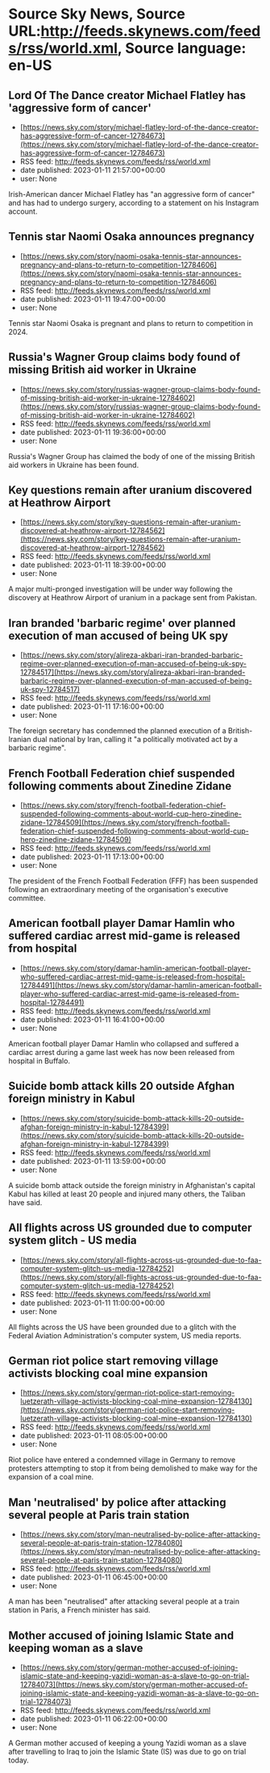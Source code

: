 # Source Sky News, Source URL:http://feeds.skynews.com/feeds/rss/world.xml, Source language: en-US

## Lord Of The Dance creator Michael Flatley has 'aggressive form of cancer'
 - [https://news.sky.com/story/michael-flatley-lord-of-the-dance-creator-has-aggressive-form-of-cancer-12784673](https://news.sky.com/story/michael-flatley-lord-of-the-dance-creator-has-aggressive-form-of-cancer-12784673)
 - RSS feed: http://feeds.skynews.com/feeds/rss/world.xml
 - date published: 2023-01-11 21:57:00+00:00
 - user: None

Irish-American dancer Michael Flatley has "an aggressive form of cancer" and has had to undergo surgery, according to a statement on his Instagram account.

## Tennis star Naomi Osaka announces pregnancy
 - [https://news.sky.com/story/naomi-osaka-tennis-star-announces-pregnancy-and-plans-to-return-to-competition-12784606](https://news.sky.com/story/naomi-osaka-tennis-star-announces-pregnancy-and-plans-to-return-to-competition-12784606)
 - RSS feed: http://feeds.skynews.com/feeds/rss/world.xml
 - date published: 2023-01-11 19:47:00+00:00
 - user: None

Tennis star Naomi Osaka is pregnant and plans to return to competition in 2024.

## Russia's Wagner Group claims body found of missing British aid worker in Ukraine
 - [https://news.sky.com/story/russias-wagner-group-claims-body-found-of-missing-british-aid-worker-in-ukraine-12784602](https://news.sky.com/story/russias-wagner-group-claims-body-found-of-missing-british-aid-worker-in-ukraine-12784602)
 - RSS feed: http://feeds.skynews.com/feeds/rss/world.xml
 - date published: 2023-01-11 19:36:00+00:00
 - user: None

Russia's Wagner Group has claimed the body of one of the missing British aid workers in Ukraine has been found.

## Key questions remain after uranium discovered at Heathrow Airport
 - [https://news.sky.com/story/key-questions-remain-after-uranium-discovered-at-heathrow-airport-12784562](https://news.sky.com/story/key-questions-remain-after-uranium-discovered-at-heathrow-airport-12784562)
 - RSS feed: http://feeds.skynews.com/feeds/rss/world.xml
 - date published: 2023-01-11 18:39:00+00:00
 - user: None

A major multi-pronged investigation will be under way following the discovery at Heathrow Airport of uranium in a package sent from Pakistan.

## Iran branded 'barbaric regime' over planned execution of man accused of being UK spy
 - [https://news.sky.com/story/alireza-akbari-iran-branded-barbaric-regime-over-planned-execution-of-man-accused-of-being-uk-spy-12784517](https://news.sky.com/story/alireza-akbari-iran-branded-barbaric-regime-over-planned-execution-of-man-accused-of-being-uk-spy-12784517)
 - RSS feed: http://feeds.skynews.com/feeds/rss/world.xml
 - date published: 2023-01-11 17:16:00+00:00
 - user: None

The foreign secretary has condemned the planned execution of a British-Iranian dual national by Iran, calling it "a politically motivated act by a barbaric regime".

## French Football Federation chief suspended following comments about Zinedine Zidane
 - [https://news.sky.com/story/french-football-federation-chief-suspended-following-comments-about-world-cup-hero-zinedine-zidane-12784509](https://news.sky.com/story/french-football-federation-chief-suspended-following-comments-about-world-cup-hero-zinedine-zidane-12784509)
 - RSS feed: http://feeds.skynews.com/feeds/rss/world.xml
 - date published: 2023-01-11 17:13:00+00:00
 - user: None

The president of the French Football Federation (FFF) has been suspended following an extraordinary meeting of the organisation's executive committee.

## American football player Damar Hamlin who suffered cardiac arrest mid-game is released from hospital
 - [https://news.sky.com/story/damar-hamlin-american-football-player-who-suffered-cardiac-arrest-mid-game-is-released-from-hospital-12784491](https://news.sky.com/story/damar-hamlin-american-football-player-who-suffered-cardiac-arrest-mid-game-is-released-from-hospital-12784491)
 - RSS feed: http://feeds.skynews.com/feeds/rss/world.xml
 - date published: 2023-01-11 16:41:00+00:00
 - user: None

American football player Damar Hamlin who collapsed and suffered a cardiac arrest during a game last week has now been released from hospital in Buffalo.

## Suicide bomb attack kills 20 outside Afghan foreign ministry in Kabul
 - [https://news.sky.com/story/suicide-bomb-attack-kills-20-outside-afghan-foreign-ministry-in-kabul-12784399](https://news.sky.com/story/suicide-bomb-attack-kills-20-outside-afghan-foreign-ministry-in-kabul-12784399)
 - RSS feed: http://feeds.skynews.com/feeds/rss/world.xml
 - date published: 2023-01-11 13:59:00+00:00
 - user: None

A suicide bomb attack outside the foreign ministry in Afghanistan's capital Kabul has killed at least 20 people and injured many others, the Taliban have said.

## All flights across US grounded due to computer system glitch - US media
 - [https://news.sky.com/story/all-flights-across-us-grounded-due-to-faa-computer-system-glitch-us-media-12784252](https://news.sky.com/story/all-flights-across-us-grounded-due-to-faa-computer-system-glitch-us-media-12784252)
 - RSS feed: http://feeds.skynews.com/feeds/rss/world.xml
 - date published: 2023-01-11 11:00:00+00:00
 - user: None

All flights across the US have been grounded due to a glitch with the Federal Aviation Administration's computer system, US media reports.

## German riot police start removing village activists blocking coal mine expansion
 - [https://news.sky.com/story/german-riot-police-start-removing-luetzerath-village-activists-blocking-coal-mine-expansion-12784130](https://news.sky.com/story/german-riot-police-start-removing-luetzerath-village-activists-blocking-coal-mine-expansion-12784130)
 - RSS feed: http://feeds.skynews.com/feeds/rss/world.xml
 - date published: 2023-01-11 08:05:00+00:00
 - user: None

Riot police have entered a condemned village in Germany to remove protesters attempting to stop it from being demolished to make way for the expansion of a coal mine.

## Man 'neutralised' by police after attacking several people at Paris train station
 - [https://news.sky.com/story/man-neutralised-by-police-after-attacking-several-people-at-paris-train-station-12784080](https://news.sky.com/story/man-neutralised-by-police-after-attacking-several-people-at-paris-train-station-12784080)
 - RSS feed: http://feeds.skynews.com/feeds/rss/world.xml
 - date published: 2023-01-11 06:45:00+00:00
 - user: None

A man has been "neutralised" after attacking several people at a train station in Paris, a French minister has said.

## Mother accused of joining Islamic State and keeping woman as a slave
 - [https://news.sky.com/story/german-mother-accused-of-joining-islamic-state-and-keeping-yazidi-woman-as-a-slave-to-go-on-trial-12784073](https://news.sky.com/story/german-mother-accused-of-joining-islamic-state-and-keeping-yazidi-woman-as-a-slave-to-go-on-trial-12784073)
 - RSS feed: http://feeds.skynews.com/feeds/rss/world.xml
 - date published: 2023-01-11 06:22:00+00:00
 - user: None

A German mother accused of keeping a young Yazidi woman as a slave after travelling to Iraq to join the Islamic State (IS) was due to go on trial today.

